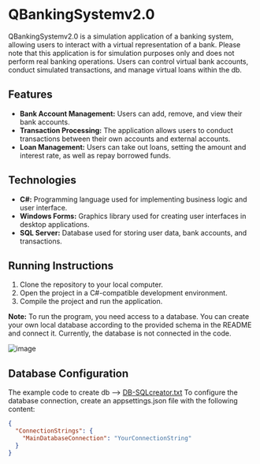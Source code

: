 # QBankingSystemv2.0

QBankingSystemv2.0 is a simulation application of a banking system, allowing users to interact with a virtual representation of a bank.
Please note that this application is for simulation purposes only and does not perform real banking operations. 
Users can control virtual bank accounts, conduct simulated transactions, and manage virtual loans within the db.

## Features

- **Bank Account Management:** Users can add, remove, and view their bank accounts.
- **Transaction Processing:** The application allows users to conduct transactions between their own accounts and external accounts.
- **Loan Management:** Users can take out loans, setting the amount and interest rate, as well as repay borrowed funds.

## Technologies

- **C#:** Programming language used for implementing business logic and user interface.
- **Windows Forms:** Graphics library used for creating user interfaces in desktop applications.
- **SQL Server:** Database used for storing user data, bank accounts, and transactions.

## Running Instructions

1. Clone the repository to your local computer.
2. Open the project in a C#-compatible development environment.
3. Compile the project and run the application.

**Note:** To run the program, you need access to a database. You can create your own local database according to the provided schema in the README and connect it. Currently, the database is not connected in the code.

![image](https://github.com/CodeCraftKJ/QBankingSystemv2.0/assets/137210777/0c6dce98-bb8c-46e3-b225-6fe07b911597)


## Database Configuration

The example code to create db --> [DB-SQLcreator.txt](https://github.com/CodeCraftKJ/QBankingSystemv2.0/files/15339933/DB-SQLcreator.txt)
To configure the database connection, create an appsettings.json file with the following content:

```json
{
  "ConnectionStrings": {
    "MainDatabaseConnection": "YourConnectionString"
  }
}
